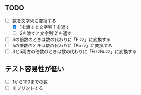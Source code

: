 ## TODO
- [ ] 数を文字列に変換する
    - [x] 1を渡すと文字列'1'を返す
    - [ ] 2を渡すと文字列'2'を返す
- [ ] 3の倍数のときは数の代わりに「Fizz」に変換する
- [ ] 5の倍数のときは数の代わりに「Buzz」に変換する
- [ ] 3と5両方の倍数のときは数の代わりに「FizzBuzz」に変換する

## テスト容易性が低い
- [ ] 1から100までの数
- [ ] をプリントする
